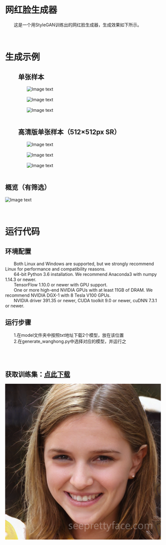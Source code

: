 # 网红脸生成器
&emsp;&emsp;这是一个用StyleGAN训练出的网红脸生成器，生成效果如下所示。<br /><br /><br />

# 生成示例

## &emsp;&emsp;单张样本
&emsp;&emsp;&emsp;&emsp;&emsp;![Image text](https://github.com/a312863063/seeprettyface-generator-wanghong/blob/master/examples/example1.png)<br/><br/>
&emsp;&emsp;&emsp;&emsp;&emsp;![Image text](https://github.com/a312863063/seeprettyface-generator-wanghong/blob/master/examples/example2.png)<br/><br/>
&emsp;&emsp;&emsp;&emsp;&emsp;![Image text](https://github.com/a312863063/seeprettyface-generator-wanghong/blob/master/examples/example3.png)<br/><br/>

## &emsp;&emsp;高清版单张样本（512×512px SR）
&emsp;&emsp;&emsp;&emsp;&emsp;![Image text](https://github.com/a312863063/seeprettyface-generator-wanghong/blob/master/examples/example_hd1.png)<br/><br/>
&emsp;&emsp;&emsp;&emsp;&emsp;![Image text](https://github.com/a312863063/seeprettyface-generator-wanghong/blob/master/examples/example_hd2.png)<br/><br/>
&emsp;&emsp;&emsp;&emsp;&emsp;![Image text](https://github.com/a312863063/seeprettyface-generator-wanghong/blob/master/examples/example_hd3.png)<br/><br/>

## 概览（有筛选）
![Image text](https://github.com/a312863063/seeprettyface-generator-wanghong/blob/master/examples/64_examples.jpg)
<br /><br /><br />
# 运行代码
## 环境配置
&emsp;&emsp;Both Linux and Windows are supported, but we strongly recommend Linux for performance and compatibility reasons.<br/>
&emsp;&emsp;64-bit Python 3.6 installation. We recommend Anaconda3 with numpy 1.14.3 or newer.<br/>
&emsp;&emsp;TensorFlow 1.10.0 or newer with GPU support.<br/>
&emsp;&emsp;One or more high-end NVIDIA GPUs with at least 11GB of DRAM. We recommend NVIDIA DGX-1 with 8 Tesla V100 GPUs.<br/>
&emsp;&emsp;NVIDIA driver 391.35 or newer, CUDA toolkit 9.0 or newer, cuDNN 7.3.1 or newer.<br/>

## 运行步骤
&emsp;&emsp;1.在model文件夹中按照txt地址下载2个模型，放在该位置<br/>
&emsp;&emsp;2.在generate_wanghong.py中选择对应的模型，并运行之<br/>
<br /><br /><br />
## 获取训练集：[点此下载](http://www.seeprettyface.com/mydataset_page2.html)
![Image text](https://github.com/a312863063/seeprettyface/blob/master/EP001-01.png)
